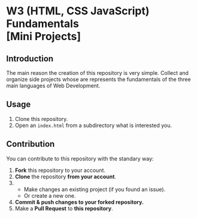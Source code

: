 # W3 (HTML, CSS JavaScript) Fundamentals <br/>[Mini Projects]

## Introduction
The main reason the creation of this repository is very simple. Collect and organize side projects whose are represents the fundamentals of the three main languages of Web Development.

## Usage
1. Clone this repository.
2. Open an `index.html` from a subdirectory what is interested you.

## Contribution
You can contribute to this repository with the standary way:
1. **Fork** this repository to your account.
2. **Clone** the repository **from your account**.
3. * Make changes an existing project (if you found an issue).
   * Or create a new one.
4. **Commit & push changes to your forked repository.**
5. Make a **Pull Request** to **this repository**.